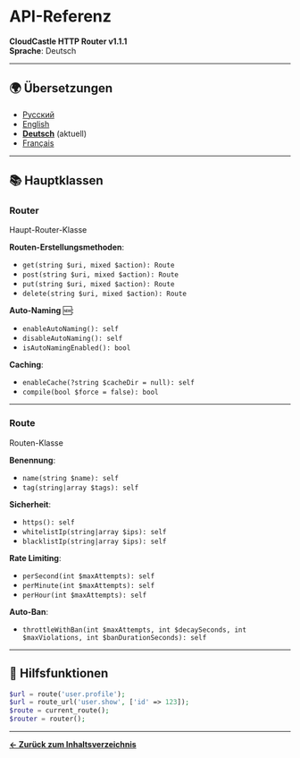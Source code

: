 # API-Referenz

**CloudCastle HTTP Router v1.1.1**  
**Sprache**: Deutsch

---

## 🌍 Übersetzungen

- [Русский](../../ru/documentation/api-reference.md)
- [English](../../en/documentation/api-reference.md)
- **[Deutsch](api-reference.md)** (aktuell)
- [Français](../../fr/documentation/api-reference.md)

---

## 📚 Hauptklassen

### Router

Haupt-Router-Klasse

**Routen-Erstellungsmethoden**:
- `get(string $uri, mixed $action): Route`
- `post(string $uri, mixed $action): Route`
- `put(string $uri, mixed $action): Route`
- `delete(string $uri, mixed $action): Route`

**Auto-Naming** 🆕:
- `enableAutoNaming(): self`
- `disableAutoNaming(): self`
- `isAutoNamingEnabled(): bool`

**Caching**:
- `enableCache(?string $cacheDir = null): self`
- `compile(bool $force = false): bool`

---

### Route

Routen-Klasse

**Benennung**:
- `name(string $name): self`
- `tag(string|array $tags): self`

**Sicherheit**:
- `https(): self`
- `whitelistIp(string|array $ips): self`
- `blacklistIp(string|array $ips): self`

**Rate Limiting**:
- `perSecond(int $maxAttempts): self`
- `perMinute(int $maxAttempts): self`
- `perHour(int $maxAttempts): self`

**Auto-Ban**:
- `throttleWithBan(int $maxAttempts, int $decaySeconds, int $maxViolations, int $banDurationSeconds): self`

---

## 🔧 Hilfsfunktionen

```php
$url = route('user.profile');
$url = route_url('user.show', ['id' => 123]);
$route = current_route();
$router = router();
```

---

**[← Zurück zum Inhaltsverzeichnis](README.md)**

